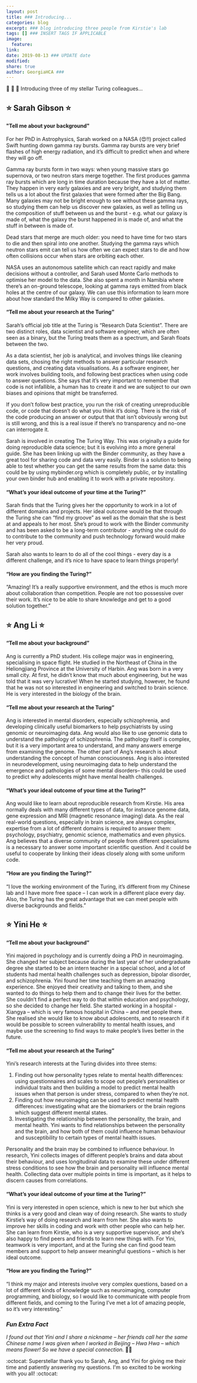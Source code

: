 ```yaml
---
layout: post
title: ### Introducing...
categories: blog
excerpt: ### blog introducing three people from Kirstie's lab 
tags: [] ### INSERT TAGS IF APPLICABLE
image:
  feature:
link: 
date: 2019-08-13 ### UPDATE date
modified:
share: true
author: GeorgiaHCA ###
---
```


:tada: :star2: :rocket: Introducing three of my stellar Turing colleagues... 

## :star: Sarah Gibson :star: 

#### "Tell me about your background"

For her PhD in Astrophysics, Sarah worked on a NASA (:heart_eyes:!!) project called Swift hunting down gamma ray bursts. Gamma ray bursts are very brief flashes of high energy radiation, and it’s difficult to predict when and where they will go off. 

Gamma ray bursts form in two ways: when young massive stars go supernova, or two neutron stars merge together. The first produces gamma ray bursts which are long in time duration because they have a lot of matter. They happen in very early galaxies and are very bright, and studying them tells us a lot about the first galaxies that were formed after the Big Bang. Many galaxies may not be bright enough to see without these gamma rays, so studying them can help us discover new galaxies, as well as telling us the composition of stuff between us and the burst - e.g. what our galaxy is made of, what the galaxy the burst happened in is made of, and what the stuff in between is made of.

Dead stars that merge are much older:  you need to have time for two stars to die and then spiral into one another. Studying the gamma rays which neutron stars emit can tell us how often we can expect stars to die and how often collisions occur when stars are orbiting each other.

NASA uses an autonomous satellite which can react rapidly and make decisions without a controller, and Sarah used Monte Carlo methods to optimise her model to the data. She also spent a month in Namibia where there’s an on-ground telescope, looking at gamma rays emitted from black holes at the centre of our galaxy. We can use this information to learn more about how standard the Milky Way is compared to other galaxies.

#### “Tell me about your research at the Turing”

Sarah’s official job title at the Turing is “Research Data Scientist”. There are two distinct roles, data scientist and software engineer, which are often seen as a binary, but the Turing treats them as a spectrum, and Sarah floats between the two. 

As a data scientist, her job is analytical, and involves things like cleaning data sets, chosing the right methods to answer particular research questions, and creating data visualisations. As a software engineer, her work involves building tools, and following best practices when using code to answer questions. She says that it’s very important to remember that code is not infallible, a human has to create it and we are subject to our own biases and opinions that might be transferred.

If you don’t follow best practice, you run the risk of creating unreproducible code, or code that doesn’t do what you think it’s doing. There is the risk of the code producing an answer or output that that isn’t obviously wrong but is still wrong, and this is a real issue if there’s no transparency and no-one can interrogate it.

Sarah is involved in creating The Turing Way. This was originally a guide for doing reproducible data science; but it is evolving into a more general guide. She has been linking up with the Binder community, as they have a great tool for sharing code and data very easily. Binder is a solution to being able to test whether you can get the same results from the same data: this could be by using mybinder.org which is completely public, or by installing your own binder hub and enabling it to work with a private repository. 

#### “What’s your ideal outcome of your time at the Turing?”

Sarah finds that the Turing gives her the opportunity to work in a lot of different domains and projects. Her ideal outcome would be that through the Turing she can “find my groove” as well as the domain that she is best at and appeals to her most. She’s proud to work with the Binder community and has been asked to be a long-term contributor - anything she could do to contribute to the community and push technology forward would make her very proud. 

Sarah also wants to learn to do all of the cool things - every day is a different challenge, and it’s nice to have space to learn things properly!

#### “How are you finding the Turing?”

“Amazing! It’s a really supportive environment, and the ethos is much more about collaboration than competition. People are not too possessive over their work. It’s nice to be able to share knowledge and get to a good solution together.”

## :star: Ang Li :star: 

#### “Tell me about your background”

Ang is currently a PhD student. His college major was in engineering, specialising in space flight. He studied in the Northeast of China in the Heliongjiang Province at the University of Harbin. Ang was born in a very small city. At first, he didn’t know that much about engineering, but he was told that it was very lucrative! When he started studying, however, he found that he was not so interested in engineering and switched to brain science. He is very interested in the biology of the brain.

#### “Tell me about your research at the Turing”

Ang is interested in mental disorders, especially schizophrenia, and developing clinically useful biomarkers to help psychiatrists by using genomic or neuroimaging data. Ang would also like to use genomic data to understand the pathology of schizophrenia. The pathology itself is complex, but it is a very important area to understand, and many answers emerge from examining the genome. The other part of Ang’s research is about understanding the concept of human consciousness. Ang is also interested in neurodevelopment, using neuroimaging data to help understand the emergence and pathologies of some mental disorders– this could be used to predict why adolescents might have mental health challenges.

#### “What’s your ideal outcome of your time at the Turing?”

Ang would like to learn about reproducible research from Kirstie. His area normally deals with many different types of data, for instance genome data, gene expression and MRI (magnetic resonance imaging) data. As the real real-world questions, especially in brain science, are always complex, expertise from a lot of different domains is required to answer them: psychology, psychiatry, genomic science, mathematics and even physics. Ang believes that a diverse community of people from different specialisms is a necessary to answer some important scientific question. And it could be useful to cooperate by linking their ideas closely along with some uniform code.

#### “How are you finding the Turing?”

“I love the working environment of the Turing, it’s different from my Chinese lab and I have more free space – I can work in a different place every day. Also, the Turing has the great advantage that we can meet people with diverse backgrounds and fields.”

## :star: Yini He :star: 

#### “Tell me about your background” 

Yini majored in psychology and is currently doing a PhD in neuroimaging. She changed her subject because during the last year of her undergraduate degree she started to be an intern teacher in a special school, and a lot of students had mental health challenges such as depression, bipolar disorder, and schizophrenia. Yini found her time teaching them an amazing experience. She enjoyed their creativity and talking to them, and she wanted to do things to help them and to change their lives for the better. She couldn’t find a perfect way to do that within education and psychology, so she decided to change her field. She started working in a hospital - Xiangya – which is very famous hospital in China – and met people there. She realised she would like to know about adolescents, and to research if it would be possible to screen vulnerability to mental health issues, and maybe use the screening to find ways to make people’s lives better in the future. 

#### “Tell me about your research at the Turing”

Yini’s research interests at the Turing divides into three stems:

1. Finding out how personality types relate to mental health differences: using questionnaires and scales to scope out people’s personalities or individual traits and then building a model to predict mental health issues when that person is under stress, compared to when they’re not.
2. Finding out how neuroimaging can be used to predict mental health differences: investigating what are the biomarkers or the brain regions which suggest different mental states.
3. Investigating the relationship between the personality, the brain, and mental health. Yini wants to find relationships between the personality and the brain, and how both of them could influence human behaviour and susceptibility to certain types of mental health issues. 

Personality and the brain may be combined to influence behaviour. In research, Yini collects images of different people’s brains and data about their behaviour, and uses longitudinal data to examine these under different stress conditions to see how the brain and personality will influence mental health. Collecting data over multiple points in time is important, as it helps to discern causes from correlations. 

#### “What’s your ideal outcome of your time at the Turing?”

Yini is very interested in open science, which is new to her but which she thinks is a very good and clean way of doing research. She wants to study Kirstie’s way of doing research and learn from her. She also wants to improve her skills in coding and work with other people who can help her. She can learn from Kirstie, who is a very supportive supervisor, and she’s also happy to find peers and friends to learn new things with. For Yini, teamwork is very important, and at the Turing she can find good team members and support to help answer meaningful questions – which is her ideal outcome.

#### “How are you finding the Turing?”

“I think my major and interests involve very complex questions, based on a lot of different kinds of knowledge such as neuroimaging, computer programming, and biology, so I would like to communicate with people from different fields, and coming to the Turing I’ve met a lot of amazing people, so it’s very interesting.”

### <em> Fun Extra Fact </em> 

<em> I found out that Yini and I share a nickname – her friends call her the same Chinese name I was given when I worked in Beijing – Hwa Hwa – which means flower! So we have a special connection. </em> :cherry_blossom::cherry_blossom:

:octocat: Superstellar thank you to Sarah, Ang, and Yini for giving me their time and patiently answering my questions. I'm so excited to be working with you all! :octocat:

